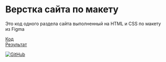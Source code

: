# Верстка сайта по макету

Это код одного раздела сайта выполненный на HTML и CSS по макету из Figma

[Код](https://github.com/wasteones/1-Site)  
[Результат](https://wasteones.github.io/1-Site/)

[![GitHub](https://img.shields.io/badge/-Мой_GitHub-333?style=for-the-badge&logo=GitHub&logoColor=fff)](https://github.com/wasteones)
